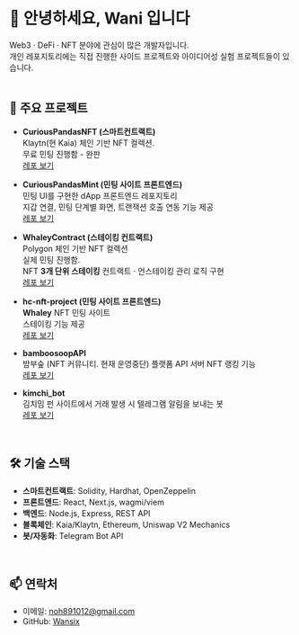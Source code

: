 # 👋 안녕하세요, Wani 입니다

Web3 · DeFi · NFT 분야에 관심이 많은 개발자입니다.  
개인 레포지토리에는 직접 진행한 사이드 프로젝트와 아이디어성 실험 프로젝트들이 있습니다.
<br>
<br>


## 🚀 주요 프로젝트

- **CuriousPandasNFT (스마트컨트랙트)**  
  Klaytn(현 Kaia) 체인 기반 NFT 컬렉션.  
  무료 민팅 진행함 - 완판   
  [레포 보기](https://github.com/Wansix/curiousPandasNFT)

- **CuriousPandasMint (민팅 사이트 프론트엔드)**  
  민팅 UI를 구현한 dApp 프론트엔드 레포지토리  
  지갑 연결, 민팅 단계별 화면, 트랜잭션 호출 연동 기능 제공  
  [레포 보기](https://github.com/Wansix/curiousPandasMint)

- **WhaleyContract (스테이킹 컨트랙트)**  
  Polygon 체인 기반 NFT 컬렉션  
  실제 민팅 진행함.   
  NFT **3개 단위 스테이킹** 컨트랙트 · 언스테이킹 관리 로직 구현    
  [레포 보기](https://github.com/Wansix/whaleyContract)

- **hc-nft-project (민팅 사이트 프론트엔드)**   
  **Whaley** NFT 민팅 사이트  
  스테이킹 기능 제공  
  [레포 보기](https://github.com/Wansix/hc-nft-project)

- **bamboosoopAPI**  
  밤부숲 (NFT 커뮤니티. 현재 운영중단) 플랫폼 API 서버
  NFT 랭킹 기능   
  [레포 보기](https://github.com/Wansix/bamboosoopAPI)  

- **kimchi_bot**  
  김치밈 펀 사이트에서 거래 발생 시 텔레그램 알림을 보내는 봇  
  [레포 보기](https://github.com/Wansix/kimchi_bot)

<br>

## 🛠️ 기술 스택
- **스마트컨트랙트**: Solidity, Hardhat, OpenZeppelin  
- **프론트엔드**: React, Next.js, wagmi/viem  
- **백엔드**: Node.js, Express, REST API  
- **블록체인**: Kaia/Klaytn, Ethereum, Uniswap V2 Mechanics  
- **봇/자동화**: Telegram Bot API  

<br>

## 📫 연락처
- 이메일: noh891012@gmail.com  
- GitHub: [Wansix](https://github.com/Wansix)
